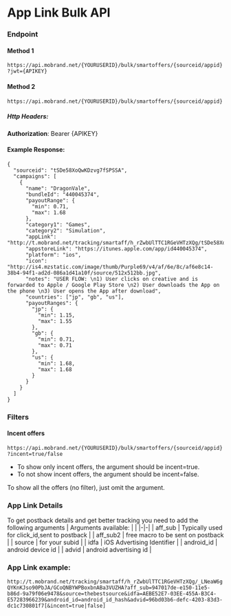 # App Link Bulk API
### Endpoint
#### Method 1
``https://api.mobrand.net/{YOURUSERID}/bulk/smartoffers/{sourceid/appid}?jwt={APIKEY}``
#### Method 2
``https://api.mobrand.net/{YOURUSERID}/bulk/smartoffers/{sourceid/appid}``
##### Http Headers:
**Authorization**: Bearer {APIKEY}
#### Example Response:
```
{
  "sourceid": "tSDe58XoQwKDzvg7fSPSSA",
  "campaigns": [
    {
      "name": "DragonVale",
      "bundleId": "440045374",
      "payoutRange": {
        "min": 0.71,
        "max": 1.68
      },
      "category1": "Games",
      "category2": "Simulation",
      "appLink": "http://t.mobrand.net/tracking/smartaff/h_rZwbUlTTC1RGeVHTzXQg/tSDe58XoQwKDzvg7fSPSSA/XGtCakNXZltg",
      "appstoreLink": "https://itunes.apple.com/app/id440045374",
      "platform": "ios",
      "icon": "http://is4.mzstatic.com/image/thumb/Purple69/v4/af/6e/8c/af6e8c14-38b4-94f1-ad2d-086a1d41a10f/source/512x512bb.jpg",
      "notes": "USER FLOW: \n1) User clicks on creative and is forwarded to Apple / Google Play Store \n2) User downloads the App on the phone \n3) User opens the App after download",
      "countries": ["jp", "gb", "us"],
      "payoutRanges": {
        "jp": {
          "min": 1.15,
          "max": 1.55
        },
        "gb": {
          "min": 0.71,
          "max": 0.71
        },
        "us": {
          "min": 1.68,
          "max": 1.68
        }
      }
    }
  ]
}
```
### Filters
#### Incent offers
``https://api.mobrand.net/{YOURUSERID}/bulk/smartoffers/{sourceid/appid}?incent=true/false``
*  To show only incent offers, the argument should be incent=true.
*  To not show incent offers, the argument should be incent=false.

To show all the offers (no filter), just omit the argument.
###  App Link Details
To get postback details and get better tracking you need to add the following arguments
| Arguments available: | |
|-|-|
| aff_sub | Typically used for click_id,sent to postback |
| aff_sub2 | free macro to be sent on postback |
| source | for your subid |
| idfa | iOS Advertising Identifier |
| android_id | android device id |
| advid | android advertising id |

### App Link example:
```http://t.mobrand.net/tracking/smartaff/h_rZwbUlTTC1RGeVHTzXQg/_LNeaW6gQYKnKJso90PbJA/GCoQNBYWPBoxbnABa3VUZHA?aff_sub=947017de-e150-11e5-b86d-9a79f06e9478&source=thebestsource&idfa=AEBE52E7-03EE-455A-B3C4-E57283966239&android_id=android_id_hash&advid=96bd03b6-defc-4203-83d3-dc1c730801f7[&incent=true|false]```
